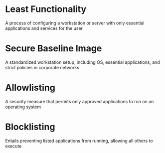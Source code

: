 # Least Functionality

A process of configuring a workstation or server with only essential applications and services for the user

# Secure Baseline Image

A standardized workstation setup, including OS, essential applications, and strict policies in corporate networks

# Allowlisting

A security measure that permits only approved applications to run on an operating system

# Blocklisting

Entails preventing listed applications from running, allowing all others to execute